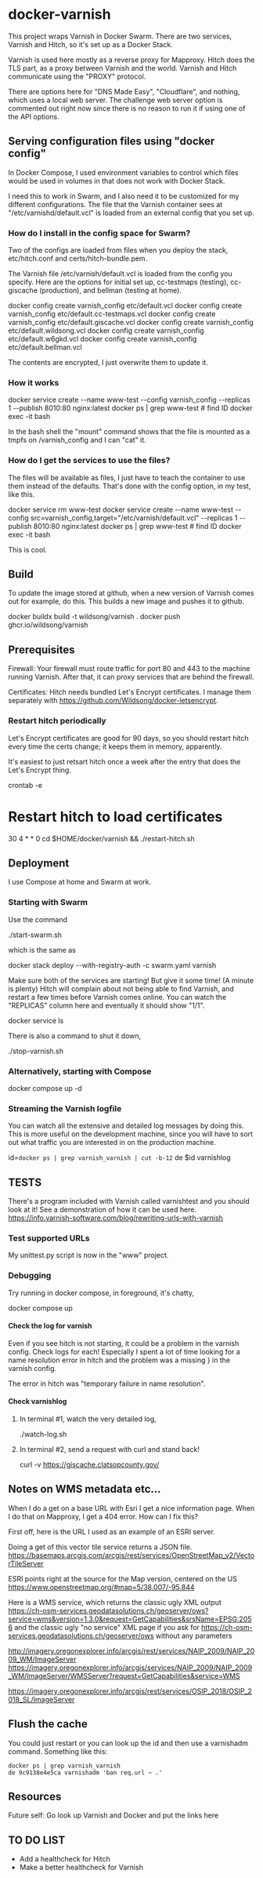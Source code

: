 # docker-varnish

This project wraps Varnish in Docker Swarm.
There are two services, Varnish and Hitch, so it's set up
as a Docker Stack.

Varnish is used here mostly as a reverse proxy for Mapproxy.
Hitch does the TLS part, as a proxy between Varnish and the world.
Varnish and Hitch communicate using the "PROXY" protocol.

There are options here for "DNS Made Easy", "Cloudflare", and nothing, which uses a local web server.
The challenge web server option is commented out right now since there is no reason to run it
if using one of the API options.

## Serving configuration files using "docker config"

In Docker Compose, I used environment variables to control which files
would be used in volumes in that does not work with Docker Stack.

I need this to work in Swarm, and I also need it to be customized
for my different configurations. The file that the Varnish
container sees at "/etc/varnishd/default.vcl" is loaded from
an external config that you set up.

### How do I install in the config space for Swarm?

Two of the configs are loaded from files when you deploy the stack,
etc/hitch.conf and certs/hitch-bundle.pem. 

The Varnish file /etc/varnish/default.vcl is loaded from the config you specify. Here are the options for
initial set up, cc-testmaps (testing), cc-giscache (production), and bellman (testing at home).

   docker config create varnish_config etc/default.vcl
   docker config create varnish_config etc/default.cc-testmaps.vcl
   docker config create varnish_config etc/default.giscache.vcl
   docker config create varnish_config etc/default.wildsong.vcl
   docker config create varnish_config etc/default.w6gkd.vcl
   docker config create varnish_config etc/default.bellman.vcl

The contents are encrypted, I just overwrite them to update it.

### How it works

   docker service create --name www-test --config varnish_config --replicas 1 --publish 8010:80 nginx:latest
   docker ps | grep www-test  # find ID
   docker exec -it <ID> bash

In the bash shell the "mount" command shows that the file
is mounted as a tmpfs on /varnish_config and I can "cat" it.

### How do I get the services to use the files?

The files will be available as files, I just have to teach the
container to use them instead of the defaults. That's done with the
config option, in my test, like this.

   docker service rm www-test
   docker service create --name www-test --config src=varnish_config,target="/etc/varnish/default.vcl" --replicas 1 --publish 8010:80 nginx:latest
   docker ps | grep www-test  # find ID
   docker exec -it <ID> bash

This is cool.

## Build

To update the image stored at github, when a new version of Varnish
comes out for example, do this.  This builds a new image and pushes it
to github.

   docker buildx build -t wildsong/varnish .
   docker push ghcr.io/wildsong/varnish

## Prerequisites

Firewall: Your firewall must route traffic for port 80 and 443 to the
machine running Varnish. After that, it can proxy services that are
behind the firewall.

Certificates: Hitch needs bundled Let's Encrypt certificates. I manage
them separately with https://github.com/Wildsong/docker-letsencrypt. 

### Restart hitch periodically

Let's Encrypt certificates are good for 90 days, so you should restart
hitch every time the certs change; it keeps them in memory, apparently.

It's easiest to just retsart hitch once a week after the entry that
does the Let's Encrypt thing.

   crontab -e
   # Restart hitch to load certificates
   30 4  * * 0  cd $HOME/docker/varnish && ./restart-hitch.sh

## Deployment

I use Compose at home and Swarm at work.

### Starting with Swarm

Use the command

   ./start-swarm.sh

which is the same as

   docker stack deploy --with-registry-auth -c swarm.yaml varnish

Make sure both of the services are starting! But give it some time! (A
minute is plenty) Hitch will complain about not being able to find
Varnish, and restart a few times before Varnish comes online.  You can
watch the "REPLICAS" column here and eventually it should show "1/1".

   docker service ls

There is also a command to shut it down,

   ./stop-varnish.sh

### Alternatively, starting with Compose

   docker compose up -d

### Streaming the Varnish logfile

You can watch all the extensive and detailed log messages by doing
this. This is more useful on the development machine, since you will
have to sort out what traffic you are interested in on the production
machine.

   id=`docker ps | grep varnish_varnish | cut -b-12`
   de $id varnishlog

## TESTS

There's a program included with Varnish called varnishtest and you should look at it!
See a demonstration of how it can be used here.
https://info.varnish-software.com/blog/rewriting-urls-with-varnish

### Test supported URLs

My unittest.py script is now in the "www" project.

### Debugging

Try running in docker compose, in foreground, it's chatty,

   docker compose up

#### Check the log for varnish

Even if you see hitch is not starting, it could be a problem in the varnish config.
Check logs for each! Especially I spent a lot of time looking for a name resolution
error in hitch and the problem was a missing } in the varnish config.

The error in hitch was "temporary failure in name resolution".

#### Check varnishlog

1. In terminal #1, watch the very detailed log,

   ./watch-log.sh

2. In terminal #2, send a request with curl and stand back!

   curl -v https://giscache.clatsopcounty.gov/

## Notes on WMS metadata etc...

When I do a get on a base URL with Esri I get a nice information page.
When I do that on Mapproxy, I get a 404 error. How can I fix this?

First off, here is the URL I used as an example of an ESRI server.

Doing a get of this vector tile service returns a JSON file.
https://basemaps.arcgis.com/arcgis/rest/services/OpenStreetMap_v2/VectorTileServer

ESRI points right at the source for the Map version, centered on the US
https://www.openstreetmap.org/#map=5/38.007/-95.844

Here is a WMS service, which returns the classic ugly XML output
https://ch-osm-services.geodatasolutions.ch/geoserver/ows?service=wms&version=1.3.0&request=GetCapabilities&srsName=EPSG:2056
and the classic ugly "no service" XML page if you ask for https://ch-osm-services.geodatasolutions.ch/geoserver/ows without any parameters

http://imagery.oregonexplorer.info/arcgis/rest/services/NAIP_2009/NAIP_2009_WM/ImageServer
https://imagery.oregonexplorer.info/arcgis/services/NAIP_2009/NAIP_2009_WM/ImageServer/WMSServer?request=GetCapabilities&service=WMS

https://imagery.oregonexplorer.info/arcgis/rest/services/OSIP_2018/OSIP_2018_SL/ImageServer

## Flush the cache

You could just restart or you can look up the id and then use a varnishadm command. Something like this:

    docker ps | grep varnish_varnish
    de 9c9138e4e5ca varnishadm 'ban req.url ~ .'

## Resources

Future self: Go look up Varnish and Docker and put the links here

## TO DO LIST

* Add a healthcheck for Hitch
* Make a better healthcheck for Varnish
